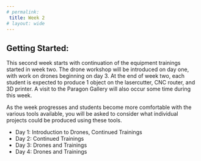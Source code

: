 ```yaml
---
# permalink: 
 title: Week 2
# layout: wide
---
```

## Getting Started:

This second week starts with continuation of the equipment trainings started in week two. The drone workshop will be introduced on day one, with work on drones beginning on day 3. At the end of week two, each student is expected to produce 1 object on the lasercutter, CNC router, and 3D printer. A visit to the Paragon Gallery will also occur some time during this week.

As the week progresses and students become more comfortable with the various tools available, you will be asked to consider what individual projects could be produced using these tools.

- Day 1: Introduction to Drones, Continued Trainings
- Day 2: Continued Trainings
- Day 3: Drones and Trainings
- Day 4: Drones and Trainings

